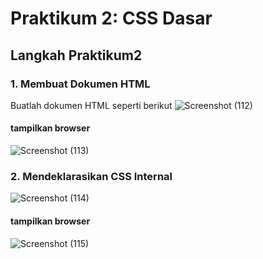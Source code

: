 # Praktikum 2: CSS Dasar
## Langkah Praktikum2
### 1. Membuat Dokumen HTML
Buatlah dokumen HTML seperti berikut
![Screenshot (112)](https://github.com/Thoriq150/pt2_web/assets/115950790/34a8970e-587e-45dd-82b7-c72abb254ed4)
#### tampilkan browser
![Screenshot (113)](https://github.com/Thoriq150/pt2_web/assets/115950790/3757252d-47f3-4e73-b102-a34ae6c7804d)
### 2. Mendeklarasikan CSS Internal
![Screenshot (114)](https://github.com/Thoriq150/pt2_web/assets/115950790/5a6cbf9a-ab46-427b-a842-c24a776a892e)
#### tampilkan browser
![Screenshot (115)](https://github.com/Thoriq150/pt2_web/assets/115950790/62290605-7349-434a-9eea-a8701fdac597)

